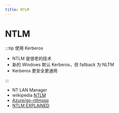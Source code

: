 ```yaml
---
title: NTLM
---
```


# NTLM

:::tip 使用 Kerberos

- NTLM 是很老的技术
- 新的 Windows 默认 Kerberos，但 fallback 为 NLTM
- Kerberos 更安全更通用

:::

- NT LAN Manager
- wiikipedia [NTLM](https://en.wikipedia.org/wiki/NT_LAN_Manager)
- [Azure/go-ntlmssp](https://github.com/Azure/go-ntlmssp)
- [NTLM EXPLAINED](https://www.crowdstrike.com/cybersecurity-101/ntlm-windows-new-technology-lan-manager/)
